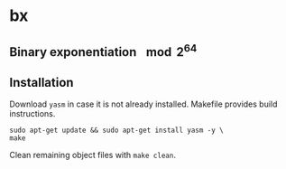 # bx
## Binary exponentiation $\mod  2^{64}$


## Installation
Download `yasm` in case it is not already installed. Makefile provides build instructions.

    sudo apt-get update && sudo apt-get install yasm -y \
    make

Clean remaining object files with `make clean`.
